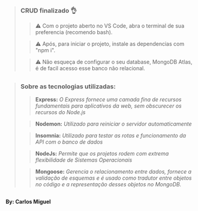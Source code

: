 > ### CRUD finalizado 👌
>
>>⚠️ Com o projeto aberto no VS Code, abra o terminal de sua preferencia (recomendo bash).
>
>>⚠️ Após, para iniciar o projeto, instale as dependencias com "npm i".
>
>>⚠️ Não esqueça de configurar o seu database, MongoDB Atlas, é de facil acesso esse banco não relacional.

##

> ### Sobre as tecnologias utilizadas:
>
> >**Express:** _O Express fornece uma camada fina de recursos fundamentais para aplicativos da web, sem obscurecer os recursos do Node.js_
>
>> **Nodemon:** _Utilizado para reiniciar o servidor automaticamente_
> 
>>**Insomnia:** _Utilizado para testar as rotas e funcionamento da API com o banco de dados_
>
>>**NodeJs:** _Permite que os projetos rodem com extrema flexibilidade de Sistemas Operacionais_
>
>>**Mongoose:** _Gerencia o relacionamento entre dados, fornece a validação de esquemas e é usado como tradutor entre objetos no código e a representação desses objetos no MongoDB._
##

**By: Carlos Miguel**
